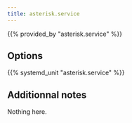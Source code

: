 ```yaml
---
title: asterisk.service
---
```


{{% provided_by "asterisk.service" %}}

## Options

{{% systemd_unit "asterisk.service" %}}

## Additionnal notes

Nothing here.